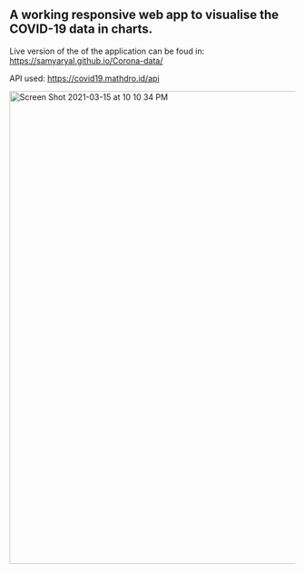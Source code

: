 ## A working responsive web app to visualise the COVID-19 data in charts.

Live version of the of the application can be foud in:  https://samyaryal.github.io/Corona-data/

API used: https://covid19.mathdro.id/api

<img width="833" alt="Screen Shot 2021-03-15 at 10 10 34 PM" src="https://user-images.githubusercontent.com/25509797/111363904-44f5a680-8699-11eb-9528-f92015595308.png">


